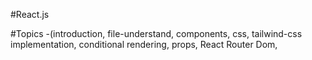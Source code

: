 #React.js

#Topics
    -(introduction, file-understand, components,  css, tailwind-css implementation, conditional rendering, props, React Router Dom,

